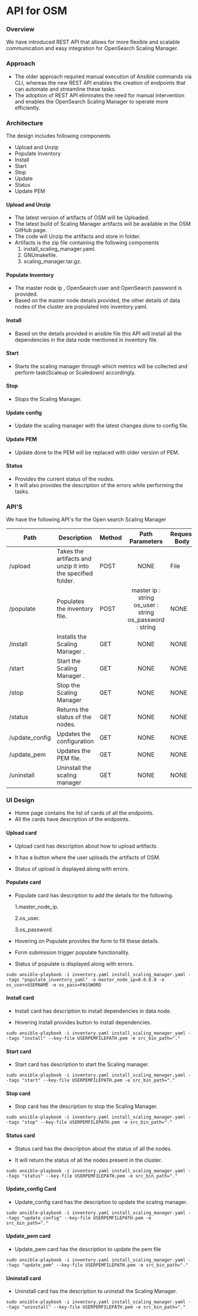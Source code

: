 # API for OSM

### Overview

We have introduced REST API that allows for more flexible and scalable communication and easy integration for OpenSearch Scaling Manager. 

### Approach

- The older approach required manual execution of Ansible commands via CLI, whereas the new REST API enables the creation of endpoints that can automate and streamline these tasks.
- The adoption of REST API eliminates the need for manual intervention and enables the OpenSearch Scaling Manager to operate more efficiently.

### Architecture

The design includes following components

- Upload and Unzip
- Populate Inventory
- Install
- Start
- Stop
- Update
- Status
- Update PEM

#### Upload and Unzip

- The latest version of artifacts of OSM will be Uploaded.
- The latest build of Scaling Manager artifacts will be available in the OSM GitHub page.
- The code will Unzip the artifacts and store in folder.
- Artifacts is the zip file containing the following components
  1. install_scaling_manager.yaml.
  2. GNUmakefile.
  3. scaling_manager.tar.gz.

#### Populate Inventory

- The master node ip , OpenSearch user and OpenSearch password  is provided.
- Based on the master node details provided, the other details of data nodes of the cluster are populated into inventory.yaml.

#### Install 

- Based on the details provided in ansible file this  API will install all the dependencies in the data node mentioned in inventory file.

#### Start 

- Starts the scaling manager through which metrics will be collected and perform task(Scaleup or Scaledown) accordingly.

#### Stop 

- Stops the Scaling Manager.

#### Update config

- Update the scaling manager with the latest changes done to config file.

#### Update PEM 

- Update done to the PEM will be replaced with older version of PEM.

#### Status 

- Provides the current status of the nodes.
- It will also provides the description of the errors while performing the tasks. 



### API'S

We have the following API's for the Open search Scaling Manager



| Path           | Description                                                 | Method |                       Path Parameters                        | Request Body | Response                |
| -------------- | ----------------------------------------------------------- | ------ | :----------------------------------------------------------: | ------------ | ----------------------- |
| /upload        | Takes the artifacts and unzip it into the specified folder. | POST   |                             NONE                             | File         | {"message"type :string} |
| /populate      | Populates the inventory file.                               | POST   | master ip : string        os_user : string          os_password : string | NONE         | {"message"type :string} |
| /install       | Installs the Scaling Manager .                              | GET    |                             NONE                             | NONE         | {"message"type :string} |
| /start         | Start the Scaling Manager .                                 | GET    |                             NONE                             | NONE         | {"message"type :string} |
| /stop          | Stop the Scaling Manager                                    | GET    |                             NONE                             | NONE         | {"message"type :string} |
| /status        | Returns the status of the nodes.                            | GET    |                             NONE                             | NONE         | {"message"type :string} |
| /update_config | Updates the configuration                                   | GET    |                             NONE                             | NONE         | {"message"type :string} |
| /update_pem    | Updates the PEM file.                                       | GET    |                             NONE                             | NONE         | {"message"type :string} |
| /uninstall     | Uninstall the scaling manager                               | GET    |                             NONE                             | NONE         | {"message"type :string} |



### UI Design

- Home page contains the list of cards of all the endpoints.
- All the cards have description of the endpoints.

#### Upload card

- Upload card has description about how to upload artifacts.

- It has a button where the user uploads the artifacts of OSM.

- Status of upload is displayed along with errors.


#### Populate card

- Populate card has description  to add the details for the following.

  1.master_node_ip.

  2.os_user.

  3.os_password.

- Hovering on Populate provides the form to fill these details.

- Form submission trigger populate functionality.

- Status of populate is displayed along with errors.

```
sudo ansible-playbook -i inventory.yaml install_scaling_manager.yaml --tags "populate_inventory_yaml" -e master_node_ip=0.0.0.0 -e os_user=USERNAME -e os_pass=PASSWORD
```



#### Install card

- Install card has description to install dependencies in data node.

- Hovering install provides button to install dependencies.

```
sudo ansible-playbook -i inventory.yaml install_scaling_manager.yaml --tags "install" --key-file USERPEMFILEPATH.pem -e src_bin_path="."
```



#### Start card

- Start card has description to start the Scaling  manager.

```
sudo ansible-playbook -i inventory.yaml install_scaling_manager.yaml --tags "start" --key-file USERPEMFILEPATH.pem -e src_bin_path="."
```



#### Stop card

- Stop card has the description to stop the Scaling Manager.

```
sudo ansible-playbook -i inventory.yaml install_scaling_manager.yaml --tags "stop" --key-file USERPEMFILEPATH.pem -e src_bin_path="."
```



#### Status card

- Status card has the description about the status of all the nodes.

- It will return the status of all the nodes present in the cluster.

```
sudo ansible-playbook -i inventory.yaml install_scaling_manager.yaml --tags "status" --key-file USERPEMFILEPATH.pem -e src_bin_path="."
```



#### Update_config Card

- Update_config card has the description to update the scaling manager.

```
sudo ansible-playbook -i inventory.yaml install_scaling_manager.yaml --tags "update_config" --key-file USERPEMFILEPATH.pem -e src_bin_path="."
```



#### Update_pem card

- Update_pem card has the description to update the pem file

```
sudo ansible-playbook -i inventory.yaml install_scaling_manager.yaml --tags "update_pem" --key-file USERPEMFILEPATH.pem -e src_bin_path="."
```



#### Uninstall card

- Uninstall card has the description to uninstall the Scaling Manager.

```
sudo ansible-playbook -i inventory.yaml install_scaling_manager.yaml --tags "uninstall" --key-file USERPEMFILEPATH.pem -e src_bin_path="."
```



